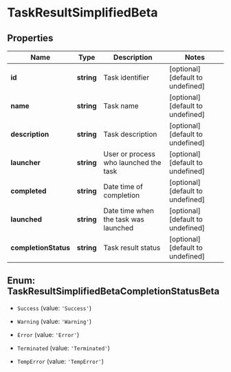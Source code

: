 # TaskResultSimplifiedBeta

## Properties

Name | Type | Description | Notes
------------ | ------------- | ------------- | -------------
**id** | **string** | Task identifier | [optional] [default to undefined]
**name** | **string** | Task name | [optional] [default to undefined]
**description** | **string** | Task description | [optional] [default to undefined]
**launcher** | **string** | User or process who launched the task | [optional] [default to undefined]
**completed** | **string** | Date time of completion | [optional] [default to undefined]
**launched** | **string** | Date time when the task was launched | [optional] [default to undefined]
**completionStatus** | **string** | Task result status | [optional] [default to undefined]



## Enum: TaskResultSimplifiedBetaCompletionStatusBeta


* `Success` (value: `'Success'`)

* `Warning` (value: `'Warning'`)

* `Error` (value: `'Error'`)

* `Terminated` (value: `'Terminated'`)

* `TempError` (value: `'TempError'`)



